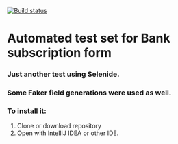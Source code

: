 [![Build status](https://ci.appveyor.com/api/projects/status/1wdbxmpc6wcd0ucy?svg=true)](https://ci.appveyor.com/project/gruzdevni/aqa-5)


# Automated test set for Bank subscription form
### Just another test using Selenide.
### Some Faker field generations were used as well.

### To install it:
1. Clone or download repository
2. Open with IntelliJ IDEA or other IDE.